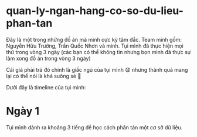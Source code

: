 # quan-ly-ngan-hang-co-so-du-lieu-phan-tan

Đây là một trong những đồ án mà mình cực kỳ tâm đắc. Team mình gồm: Nguyễn Hữu Trưởng, Trần Quốc Nhơn và mình. Tụi mình đã thực hiện mọi thứ trong vòng 3 ngày (các bạn có thể không tin nhưng bọn mình đã thực sự làm xong đồ án trong vòng 3 ngày)

Cái giá phải trả đó chính là giấc ngủ của tụi mình 😧 nhưng thành quả mang lại có thể nói là khá suông sẻ 🤭

Dưới đây là timeline của tụi mình:

# Ngày 1

Tụi mình dành ra khoảng 3 tiếng để học cách phân tán một cơ sở dữ liệu. 
